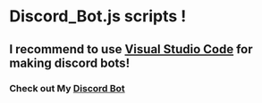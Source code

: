 # Discord_Bot.js scripts ! 
## I recommend to use [Visual Studio Code](https://code.visualstudio.com/) for making discord bots!
### Check out My [Discord Bot](https://discord.com/api/oauth2/authorize?client_id=930051753850851359&permissions=8&scope=bot) 
